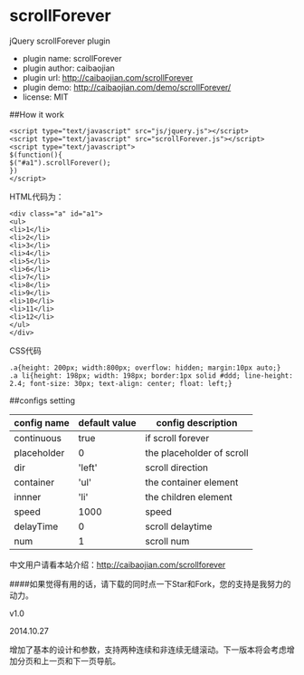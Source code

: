 scrollForever
=============

jQuery scrollForever plugin


- plugin name: scrollForever
- plugin author: caibaojian
- plugin url: http://caibaojian.com/scrollForever
- plugin demo: http://caibaojian.com/demo/scrollForever/
- license: MIT

##How it work


<pre><code style="color: inherit;">&lt;script type="text/javascript" src="js/jquery.js"&gt;&lt;/script&gt;
&lt;script type="text/javascript" src="scrollForever.js"&gt;&lt;/script&gt;
&lt;script type="text/javascript"&gt;
$(function(){
$("#a1").scrollForever();
})
&lt;/script&gt;</code></pre>
HTML代码为：
<pre><code>&lt;div class="a" id="a1"&gt;
&lt;ul&gt;
&lt;li&gt;1&lt;/li&gt;
&lt;li&gt;2&lt;/li&gt;
&lt;li&gt;3&lt;/li&gt;
&lt;li&gt;4&lt;/li&gt;
&lt;li&gt;5&lt;/li&gt;
&lt;li&gt;6&lt;/li&gt;
&lt;li&gt;7&lt;/li&gt;
&lt;li&gt;8&lt;/li&gt;
&lt;li&gt;9&lt;/li&gt;
&lt;li&gt;10&lt;/li&gt;
&lt;li&gt;11&lt;/li&gt;
&lt;li&gt;12&lt;/li&gt;
&lt;/ul&gt;
&lt;/div&gt;</code></pre>
CSS代码
<pre><code>.a{height: 200px; width:800px; overflow: hidden; margin:10px auto;}
.a li{height: 198px; width: 198px; border:1px solid #ddd; line-height: 2.4; font-size: 30px; text-align: center; float: left;}</code></pre>

##configs setting


| config name | default value | config description        |
|-------------|---------------|---------------------------|
| continuous  | true          | if scroll forever         |
| placeholder | 0             | the placeholder of scroll |
| dir         | 'left'        | scroll direction          |
| container   | 'ul'          | the container element     |
| innner      | 'li'          | the children element      |
| speed       | 1000          | speed                     |
| delayTime   | 0             | scroll delaytime          |
| num         | 1             | scroll num                |

中文用户请看本站介绍：http://caibaojian.com/scrollforever 

####如果觉得有用的话，请下载的同时点一下Star和Fork，您的支持是我努力的动力。

v1.0

2014.10.27

增加了基本的设计和参数，支持两种连续和非连续无缝滚动。下一版本将会考虑增加分页和上一页和下一页导航。